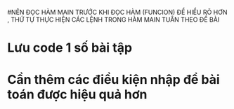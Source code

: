 #NÊN ĐỌC HÀM MAIN TRƯỚC KHI ĐỌC HÀM (FUNCION) ĐỂ HIỂU RÕ HƠN , THỨ TỰ THỰC HIỆN CÁC LỆNH TRONG HÀM MAIN TUÂN THEO ĐỀ BÀI
# Lưu code 1 số bài tập
# Cần thêm các điều kiện nhập để bài toán được hiệu quả hơn
